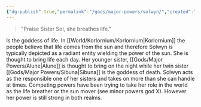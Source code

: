 ```yaml
---
{"dg-publish":true,"permalink":"/gods/major-powers/solwyn/","created":"2025-03-01T00:29:45.028-07:00"}
---
```



> "Praise Sister Sol, she breathes life."

Is the goddess of life. In [[World/Korlornium/Korlornium\|Korlornium]] the people believe that life comes from the sun and therefore Solwyn is typically depicted as a radiant entity wielding the power of the sun. 
She is thought to bring life each day. Her younger sister, [[Gods/Major Powers/Alune\|Alune]] is thought to bring on the night while her twin sister [[Gods/Major Powers/Sibuna\|Sibuna]] is the goddess of death. Solwyn acts as the responsible one of her sisters and takes on more than she can handle at times. 
Competing powers have been trying to take her role in the world as the life breather or the sun mover (see minor powers god X).  However her power is still strong in both realms. 